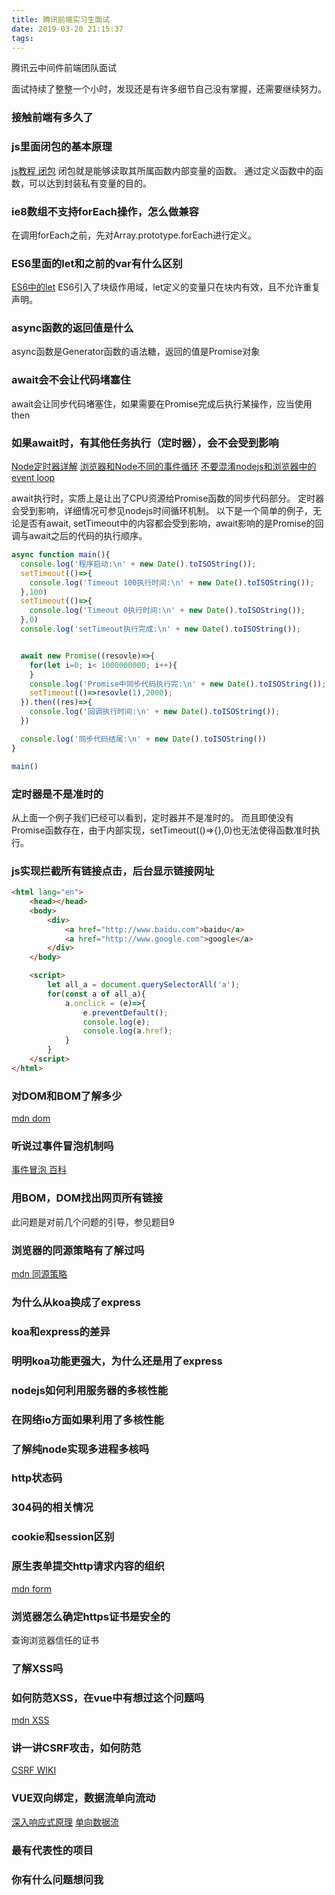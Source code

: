 ```yaml
---
title: 腾讯前端实习生面试
date: 2019-03-20 21:15:37
tags:
---
```


腾讯云中间件前端团队面试

面试持续了整整一个小时，发现还是有许多细节自己没有掌握，还需要继续努力。
<!-- more -->

### 接触前端有多久了

### js里面闭包的基本原理

[js教程 闭包](https://www.liaoxuefeng.com/wiki/001434446689867b27157e896e74d51a89c25cc8b43bdb3000/00143449934543461c9d5dfeeb848f5b72bd012e1113d15000)
闭包就是能够读取其所属函数内部变量的函数。
通过定义函数中的函数，可以达到封装私有变量的目的。

### ie8数组不支持forEach操作，怎么做兼容

在调用forEach之前，先对Array.prototype.forEach进行定义。

### ES6里面的let和之前的var有什么区别

[ES6中的let](http://es6.ruanyifeng.com/#docs/let)
ES6引入了块级作用域，let定义的变量只在块内有效，且不允许重复声明。

### async函数的返回值是什么

async函数是Generator函数的语法糖，返回的值是Promise对象

### await会不会让代码堵塞住

await会让同步代码堵塞住，如果需要在Promise完成后执行某操作，应当使用then

### 如果await时，有其他任务执行（定时器），会不会受到影响

[Node定时器详解](http://www.ruanyifeng.com/blog/2018/02/node-event-loop.html)
[浏览器和Node不同的事件循环](https://segmentfault.com/a/1190000013660033?utm_source=channel-hottest)
[不要混淆nodejs和浏览器中的event loop](https://cnodejs.org/topic/5a9108d78d6e16e56bb80882)

await执行时，实质上是让出了CPU资源给Promise函数的同步代码部分。
定时器会受到影响，详细情况可参见nodejs时间循环机制。
以下是一个简单的例子，无论是否有await, setTimeout中的内容都会受到影响，await影响的是Promise的回调与await之后的代码的执行顺序。

```js
async function main(){
  console.log('程序启动:\n' + new Date().toISOString());
  setTimeout(()=>{
    console.log('Timeout 100执行时间:\n' + new Date().toISOString());
  },100)
  setTimeout(()=>{
    console.log('Timeout 0执行时间:\n' + new Date().toISOString());
  },0)
  console.log('setTimeout执行完成:\n' + new Date().toISOString());


  await new Promise((resovle)=>{
    for(let i=0; i< 1000000000; i++){
    }
    console.log('Promise中同步代码执行完:\n' + new Date().toISOString());
    setTimeout(()=>resovle(1),2000);
  }).then((res)=>{
    console.log('回调执行时间:\n' + new Date().toISOString());
  })

  console.log('同步代码结尾:\n' + new Date().toISOString())
}

main()
```

### 定时器是不是准时的

从上面一个例子我们已经可以看到，定时器并不是准时的。
而且即使没有Promise函数存在，由于内部实现，setTimeout(()=>{},0)也无法使得函数准时执行。

### js实现拦截所有链接点击，后台显示链接网址

```html
<html lang="en">
    <head></head>
    <body>
        <div>
            <a href="http://www.baidu.com">baidu</a>
            <a href="http://www.google.com">google</a>
        </div>
    </body>

    <script>
        let all_a = document.querySelectorAll('a');
        for(const a of all_a){
            a.onclick = (e)=>{
                e.preventDefault();
                console.log(e);
                console.log(a.href);
            }
        }
    </script>
</html>
```

### 对DOM和BOM了解多少

[mdn dom](https://developer.mozilla.org/zh-CN/docs/Web/API/Document_Object_Model)

### 听说过事件冒泡机制吗

[事件冒泡 百科](https://baike.baidu.com/item/%E4%BA%8B%E4%BB%B6%E5%86%92%E6%B3%A1/4211429?fr=aladdin)

### 用BOM，DOM找出网页所有链接

此问题是对前几个问题的引导，参见题目9

### 浏览器的同源策略有了解过吗

[mdn 同源策略](https://developer.mozilla.org/zh-CN/docs/Web/Security/Same-origin_policy)

### 为什么从koa换成了express

### koa和express的差异

### 明明koa功能更强大，为什么还是用了express

### nodejs如何利用服务器的多核性能

### 在网络io方面如果利用了多核性能

### 了解纯node实现多进程多核吗

### http状态码

### 304码的相关情况

### cookie和session区别

### 原生表单提交http请求内容的组织

[mdn form](https://developer.mozilla.org/zh-CN/docs/Web/HTML/Element/form)

### 浏览器怎么确定https证书是安全的

查询浏览器信任的证书

### 了解XSS吗

### 如何防范XSS，在vue中有想过这个问题吗

[mdn XSS](https://developer.mozilla.org/zh-CN/docs/Glossary/Cross-site_scripting)

### 讲一讲CSRF攻击，如何防范

[CSRF WIKI](https://zh.wikipedia.org/wiki/%E8%B7%A8%E7%AB%99%E8%AF%B7%E6%B1%82%E4%BC%AA%E9%80%A0)

### VUE双向绑定，数据流单向流动

[深入响应式原理](https://cn.vuejs.org/v2/guide/reactivity.html)
[单向数据流](https://cn.vuejs.org/v2/guide/components-props.html#%E5%8D%95%E5%90%91%E6%95%B0%E6%8D%AE%E6%B5%81)

### 最有代表性的项目

### 你有什么问题想问我